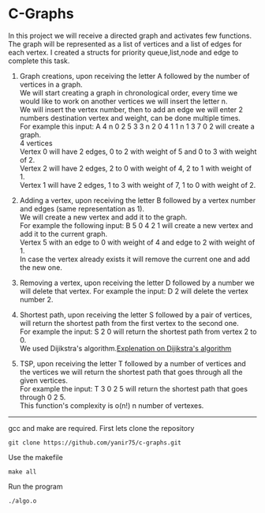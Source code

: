 # C-Graphs

In this project we will receive a directed graph and activates few functions.  
The graph will be represented as a list of vertices and a list of edges for each vertex.
I created a structs for priority queue,list,node and edge to complete this task.

1. Graph creations, upon receiving the letter A followed by the number of vertices in a graph.  
We will start creating a graph in chronological order, every time we would like to work on another vertices we will insert the letter n.   
We will insert the vertex number, then to add an edge we will enter 2 numbers destination vertex and weight, can be done multiple times.  
For example this input: A 4 n 0 2 5 3 3 n 2 0 4 1 1 n 1 3 7 0 2 will create a graph.  
4 vertices  
Vertex 0 will have 2 edges, 0 to 2 with weight of 5 and 0 to 3 with weight of 2.  
Vertex 2 will have 2 edges, 2 to 0 with weight of 4, 2 to 1 with weight of 1.  
Vertex 1 will have 2 edges, 1 to 3 with weight of 7, 1 to 0 with weight of 2.

2. Adding a vertex, upon receiving the letter B followed by a vertex number and edges (same representation as 1).  
  We will create a new vertex and add it to the graph.  
  For example the following input: B 5 0 4 2 1 will create a new vertex and add it to the current graph.  
  Vertex 5 with an edge to 0 with weight of 4 and edge to 2 with weight of 1.  
  In case the vertex already exists it will remove the current one and add the new one.  

3. Removing a vertex, upon receiving the letter D followed by a number we will delete that vertex.
  For example the input: D 2 will delete the vertex number 2.

4. Shortest path, upon receiving the letter S followed by a pair of vertices, will return the shortest path from the first vertex to the second one.  
  For example the input: S 2 0 will return the shortest path from vertex 2 to 0.  
  We used Dijikstra's algorithm.[Explenation on Dijikstra's algorithm](https://en.wikipedia.org/wiki/Dijkstra%27s_algorithm)

5. TSP, upon receiving the letter T followed by a number of vertices and the vertices we will return the shortest path that goes through all the given vertices.  
  For example the input: T 3 0 2 5 will return the shortest path that goes through 0 2 5.  
  This function's complexity is o(n!) n number of vertexes.
  

------------
gcc and make are required.
First lets clone the repository
```
git clone https://github.com/yanir75/c-graphs.git
```
Use the makefile
```
make all
```
Run the program
```
./algo.o
```
